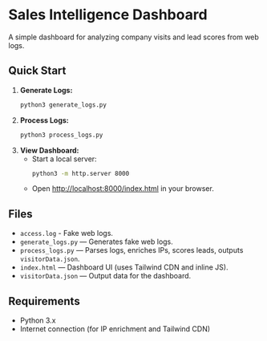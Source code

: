 # Sales Intelligence Dashboard

A simple dashboard for analyzing company visits and lead scores from web logs.

## Quick Start

1. **Generate Logs:**
   ```sh
   python3 generate_logs.py
   ```
2. **Process Logs:**
   ```sh
   python3 process_logs.py
   ```
3. **View Dashboard:**
   - Start a local server:
     ```sh
     python3 -m http.server 8000
     ```
   - Open [http://localhost:8000/index.html](http://localhost:8000/index.html) in your browser.

## Files
- `access.log` - Fake web logs.
- `generate_logs.py` — Generates fake web logs.
- `process_logs.py` — Parses logs, enriches IPs, scores leads, outputs `visitorData.json`.
- `index.html` — Dashboard UI (uses Tailwind CDN and inline JS).
- `visitorData.json` — Output data for the dashboard.

## Requirements
- Python 3.x
- Internet connection (for IP enrichment and Tailwind CDN)